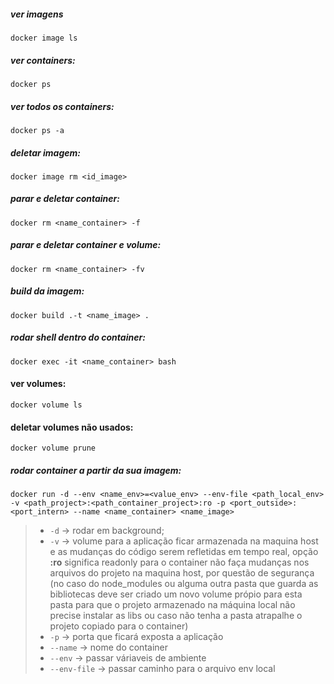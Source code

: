 ##### ver imagens 
`docker image ls`

##### ver containers:
`docker ps`


##### ver todos os containers:
`docker ps -a`

##### deletar imagem:
`docker image rm <id_image>`

##### parar e deletar container:
`docker rm <name_container> -f`

##### parar e deletar container e volume:
`docker rm <name_container> -fv`

##### build da imagem:
`docker build .-t <name_image> .`

##### rodar shell dentro do container:
`docker exec -it <name_container> bash`

#### ver volumes:
`docker volume ls`

#### deletar volumes não usados:
`docker volume prune`

##### rodar container a partir da sua imagem:
`docker run -d --env <name_env>=<value_env> --env-file <path_local_env> -v <path_project>:<path_container_project>:ro -p <port_outside>:<port_intern> --name <name_container> <name_image>`
> - `-d` -> rodar em background;
> - `-v` -> volume para a aplicação ficar armazenada na maquina host e as mudanças do código serem refletidas em tempo real, opção **:ro** significa readonly para o container não faça mudanças nos arquivos do projeto na maquina host, por questão de segurança (no caso do node_modules ou alguma outra pasta que guarda as bibliotecas deve ser criado um novo volume própio para esta pasta para que o projeto armazenado na máquina local não precise instalar as libs ou caso não tenha a pasta atrapalhe o projeto copiado para o container)
> - `-p` -> porta que ficará exposta a aplicação
> - `--name` -> nome do container
> - `--env` -> passar váriaveis de ambiente
> - `--env-file` -> passar caminho para o arquivo env local